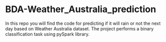 # BDA-Weather_Australia_prediction
In this repo you will find the code for predicting if it will rain or not the next day based on Weather Australia dataset. The project performs a binary classification task using pySpark library.
